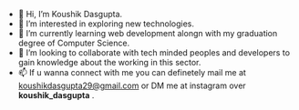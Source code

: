 - 👋 Hi, I’m Koushik Dasgupta.
- 👀 I’m interested in exploring new technologies.
- 🌱 I’m currently learning web development alongn with my graduation degree of Computer Science.
- 💞️ I’m looking to collaborate with tech minded peoples and developers to gain knowledge about the working in this sector.
- 📫 If u wanna connect with me you can definetely mail me at koushikdasgupta29@gmail.com or DM me at instagram over __koushik_dasgupta__ .

<!---
koushikdasgupta/koushikdasgupta is a ✨ special ✨ repository because its `README.md` (this file) appears on your GitHub profile.
You can click the Preview link to take a look at your changes.
--->
